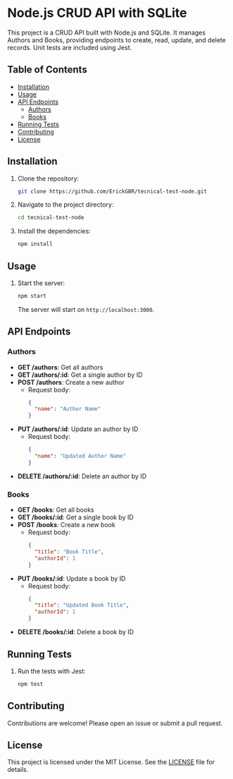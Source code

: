 # Node.js CRUD API with SQLite

This project is a CRUD API built with Node.js and SQLite. It manages Authors and Books, providing endpoints to create, read, update, and delete records. Unit tests are included using Jest.

## Table of Contents

- [Installation](#installation)
- [Usage](#usage)
- [API Endpoints](#api-endpoints)
  - [Authors](#authors)
  - [Books](#books)
- [Running Tests](#running-tests)
- [Contributing](#contributing)
- [License](#license)

## Installation

1. Clone the repository:
   ```bash
   git clone https://github.com/ErickGBR/tecnical-test-node.git
   ```
2. Navigate to the project directory:
   ```bash
   cd tecnical-test-node
   ```
3. Install the dependencies:
   ```bash
   npm install
   ```

## Usage

1. Start the server:
   ```bash
   npm start
   ```
   The server will start on `http://localhost:3000`.

## API Endpoints

### Authors

- **GET /authors**: Get all authors
- **GET /authors/:id**: Get a single author by ID
- **POST /authors**: Create a new author
  - Request body:
    ```json
    {
      "name": "Author Name"
    }
    ```
- **PUT /authors/:id**: Update an author by ID
  - Request body:
    ```json
    {
      "name": "Updated Author Name"
    }
    ```
- **DELETE /authors/:id**: Delete an author by ID

### Books

- **GET /books**: Get all books
- **GET /books/:id**: Get a single book by ID
- **POST /books**: Create a new book
  - Request body:
    ```json
    {
      "title": "Book Title",
      "authorId": 1
    }
    ```
- **PUT /books/:id**: Update a book by ID
  - Request body:
    ```json
    {
      "title": "Updated Book Title",
      "authorId": 1
    }
    ```
- **DELETE /books/:id**: Delete a book by ID

## Running Tests

1. Run the tests with Jest:
   ```bash
   npm test
   ```

## Contributing

Contributions are welcome! Please open an issue or submit a pull request.

## License

This project is licensed under the MIT License. See the [LICENSE](LICENSE) file for details.
